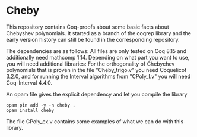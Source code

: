 # Cheby

This repository contains Coq-proofs about some basic facts about Chebyshev polynomials. It started as a branch of the coqrep library and the early version history can still be found in the corresponding repository.

The dependencies are as follows:
All files are only tested on Coq 8.15 and additionally need mathcomp 1.14.
Depending on what part you want to use, you will need additional libraries:
For the orthogonality of Chebychev polynomials that is proven in the file 
"Cheby_trigo.v" you need Coquelicot 3.2.0, and for running the Interval
algorithms from "CPoly_I.v" you will need Coq-Interval 4.4.0.

An opam file gives the explicit dependency and let you compile the library

```
opam pin add -y -n cheby .
opam install cheby
```

The file CPoly_ex.v contains some examples of what we can do with this library.

